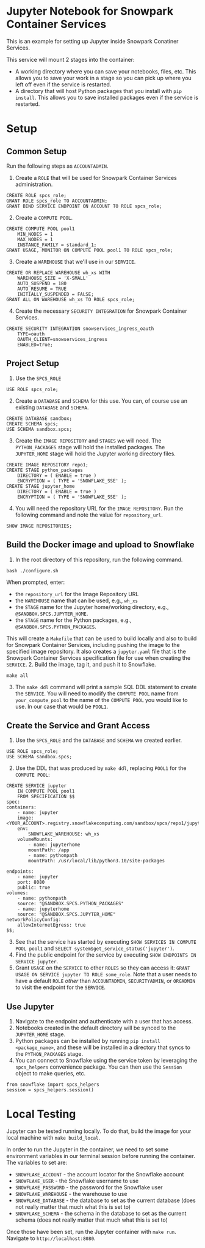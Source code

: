 # Jupyter Notebook for Snowpark Container Services
This is an example for setting up Jupyter inside Snowpark
Conatiner Services.

This service will mount 2 stages into the container:
* A working directory where you can save your notebooks,
  files, etc. This allows you to save your work in a stage
  so you can pick up where you left off even if the service
  is restarted.
* A directory that will host Python packages that you install
  with `pip install`. This allows you to save installed packages
  even if the service is restarted.

# Setup

## Common Setup
Run the following steps as `ACCOUNTADMIN`.
1. Create a `ROLE` that will be used for Snowpark Container Services administration.
```
CREATE ROLE spcs_role;
GRANT ROLE spcs_role TO ACCOUNTADMIN;
GRANT BIND SERVICE ENDPOINT ON ACCOUNT TO ROLE spcs_role;
```
2. Create a `COMPUTE POOL`.
```
CREATE COMPUTE POOL pool1
    MIN_NODES = 1
    MAX_NODES = 1
    INSTANCE_FAMILY = standard_1;
GRANT USAGE, MONITOR ON COMPUTE POOL pool1 TO ROLE spcs_role;
```
3. Create a `WAREHOUSE` that we'll use in our `SERVICE`.
```
CREATE OR REPLACE WAREHOUSE wh_xs WITH
    WAREHOUSE_SIZE = 'X-SMALL'
    AUTO_SUSPEND = 180
    AUTO_RESUME = TRUE
    INITIALLY_SUSPENDED = FALSE;
GRANT ALL ON WAREHOUSE wh_xs TO ROLE spcs_role;
```
4. Create the necessary `SECURITY INTEGRATION` for Snowpark Container Services.
```
CREATE SECURITY INTEGRATION snowservices_ingress_oauth
    TYPE=oauth
    OAUTH_CLIENT=snowservices_ingress
    ENABLED=true;
```

## Project Setup
1. Use the `SPCS_ROLE`
```
USE ROLE spcs_role;
```
2. Create a `DATABASE` and `SCHEMA` for this use. You can, of course use
  an existing `DATABASE` and `SCHEMA`.
```
CREATE DATABASE sandbox;
CREATE SCHEMA spcs;
USE SCHEMA sandbox.spcs;
```
3. Create the `IMAGE REPOSITORY` and `STAGES` we will need. 
  The `PYTHON_PACKAGES` stage will hold the installed packages. The
  `JUPYTER_HOME` stage will hold the Jupyter working directory files.
```
CREATE IMAGE REPOSITORY repo1;
CREATE STAGE python_packages 
    DIRECTORY = ( ENABLE = true ) 
    ENCRYPTION = ( TYPE = 'SNOWFLAKE_SSE' );
CREATE STAGE jupyter_home 
    DIRECTORY = ( ENABLE = true ) 
    ENCRYPTION = ( TYPE = 'SNOWFLAKE_SSE' );
```
4. You will need the repository URL for the `IMAGE REPOSITORY`. Run
  the following command and note the value for `repository_url`.
```
SHOW IMAGE REPOSITORIES;
```

## Build the Docker image and upload to Snowflake
1. In the root directory of this repository, run the following command.
```
bash ./configure.sh
```
  When prompted, enter:
  * the `repository_url` for the Image Repository URL
  * the `WAREHOUSE` name that can be used, e.g., `wh_xs`
  * the `STAGE` name for the Jupyter home/working directory, e.g., `@SANDBOX.SPCS.JUPYTER_HOME`.
  * the `STAGE` name for the Python packages, e.g., `@SANDBOX.SPCS.PYTHON_PACKAGES`.

  This will create a `Makefile` that can be used to build locally and also
  to build for Snowpark Container Services, including pushing the image to
  the specified image repository. It also creates a `jupyter.yaml` file that is
  the Snowpark Container Services specification file for use when creating the `SERVICE`.
2. Build the image, tag it, and push it to Snowflake.
```
make all
```
3. The `make ddl` command will print a sample SQL DDL statement to create
  the `SERVICE`. You will need to modify the `COMPUTE POOL` name from `your_compute_pool`
  to the name of the `COMPUTE POOL` you would like to use. In our case that 
  would be `POOL1`.

## Create the Service and Grant Access
1. Use the `SPCS_ROLE` and the `DATABASE` and `SCHEMA` we created earlier.
```
USE ROLE spcs_role;
USE SCHEMA sandbox.spcs;
```
2. Use the DDL that was produced by `make ddl`, replacing `POOL1` for the 
  `COMPUTE POOL`:
```
CREATE SERVICE jupyter
    IN COMPUTE POOL pool1
    FROM SPECIFICATION $$
spec:
containers:
    - name: jupyter
    image: <YOUR_ACCOUNT>.registry.snowflakecomputing.com/sandbox/spcs/repo1/jupyter_spcs
    env:
        SNOWFLAKE_WAREHOUSE: wh_xs
    volumeMounts:
        - name: jupyterhome
        mountPath: /app
        - name: pythonpath
        mountPath: /usr/local/lib/python3.10/site-packages

endpoints:
    - name: jupyter
    port: 8080
    public: true
volumes:
    - name: pythonpath
    source: "@SANDBOX.SPCS.PYTHON_PACKAGES"
    - name: jupyterhome
    source: "@SANDBOX.SPCS.JUPYTER_HOME"
networkPolicyConfig:
    allowInternetEgress: true
$$;
```
3. See that the service has started by executing `SHOW SERVICES IN COMPUTE POOL pool1` 
  and `SELECT system$get_service_status('jupyter')`.
4. Find the public endpoint for the service by executing `SHOW ENDPOINTS IN SERVICE jupyter`.
5. Grant `USAGE` on the `SERVICE` to other `ROLES` so they can access it: 
  `GRANT USAGE ON SERVICE jupyter TO ROLE some_role`.
  Note that a user needs to have a default `ROLE` _other_ than `ACCOUNTADMIN`,
  `SECURITYADMIN`, or `ORGADMIN` to visit the endpoint for the `SERVICE`.

## Use Jupyter
1. Navigate to the endpoint and authenticate with a user that has access.
2. Notebooks created in the default directory will be synced to the `JUPYTER_HOME` stage.
3. Python packages can be installed by running `pip install <package_name>`, and these
  will be installed in a directory that syncs to the `PYTHON_PACKAGES` stage.
4. You can connect to Snowflake using the service token by leveraging the `spcs_helpers`
  convenience package. You can then use the `Session` object to make queries, etc.
```
from snowflake import spcs_helpers
session = spcs_helpers.session()
```

# Local Testing
Jupyter can be tested running locally. To do that, build the
image for your local machine with `make build_local`.

In order to run the Jupyter in the container, we need to set some 
environment variables in our terminal session before running the 
container. The variables to set are:
* `SNOWFLAKE_ACCOUNT` - the account locator for the Snowflake account
* `SNOWFLAKE_USER` - the Snowflake username to use
* `SNOWFLAKE_PASSWORD` - the password for the Snowflake user
* `SNOWFLAKE_WAREHOUSE` - the warehouse to use
* `SNOWFLAKE_DATABASE` - the database to set as the current database (does not really matter that much what this is set to)
* `SNOWFLAKE_SCHEMA` - the schema in the database to set as the current schema (does not really matter that much what this is set to)

Once those have been set, run the Jupyter container with `make run`. Navigate
to `http://localhost:8080`.